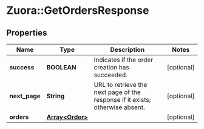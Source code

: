 # Zuora::GetOrdersResponse

## Properties
Name | Type | Description | Notes
------------ | ------------- | ------------- | -------------
**success** | **BOOLEAN** | Indicates if the order creation has succeeded. | [optional] 
**next_page** | **String** | URL to retrieve the next page of the response if it exists; otherwise absent.  | [optional] 
**orders** | [**Array&lt;Order&gt;**](Order.md) |  | [optional] 


